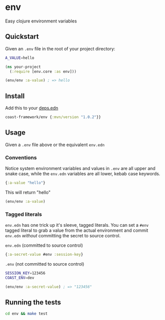 # env
Easy clojure environment variables

## Quickstart

Given an `.env` file in the root of your project directory:

```sh
A_VALUE=hello
```

```clojure
(ns your-project
  (:require [env.core :as env]))

(env/env :a-value) ; => hello
```

## Install

Add this to your [deps.edn](https://clojure.org/guides/deps_and_cli)

```clojure
coast-framework/env {:mvn/version "1.0.2"}}
```

## Usage

Given a `.env` file above or the equivalent `env.edn`

### Conventions

Notice system environment variables and values in `.env` are all upper and snake case, while the `env.edn` variables are all lower, kebab case keywords.

```clojure
{:a-value "hello"}
```

This will return "hello"

```clojure
(env/env :a-value)
```

### Tagged literals

`env.edn` has one trick up it's sleeve, tagged literals. You can set a `#env` tagged literal to grab a value from the actual environment and commit `env.edn` *without* committing the secret to source control.

`env.edn` (committed to source control)

```clojure
{:a-secret-value #env :session-key}
```

`.env` (not committed to source control)

```sh
SESSION_KEY=123456
COAST_ENV=dev
```

```clojure
(env/env :a-secret-value) ; => "123456"
```

## Running the tests

```sh
cd env && make test
```
